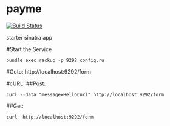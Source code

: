 payme
=====
[![Build Status](https://travis-ci.org/justinrolston/payme.svg?branch=master)](https://travis-ci.org/justinrolston/payme)


starter sinatra app

#Start the Service
 ```
 bundle exec rackup -p 9292 config.ru
 ```
#Goto:
http://localhost:9292/form


#cURL:
##Post:
``` 
curl --data "message=HelloCurl" http://localhost:9292/form
```

##Get:
```
curl  http://localhost:9292/form
```

